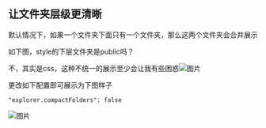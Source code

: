 ## 让文件夹层级更清晰

默认情况下，如果一个文件夹下面只有一个文件夹，那么这两个文件夹会合并展示

如下图，style的下层文件夹是public吗？

不，其实是css，这种不统一的展示至少会让我有些困惑![图片](https://mmbiz.qpic.cn/mmbiz_png/lCQLg02gtibumeJ6AJwmNxOGNXJXaeANmPW189Zs3LGn95f4mNoVHIz8UKL5k2FKUtMZlT7W5niah8qxgw6L6mFA/640?wx_fmt=png&from=appmsg&tp=webp&wxfrom=5&wx_lazy=1&wx_co=1)

更改如下配置即可展示为下图样子

`"explorer.compactFolders": false   `

![图片](https://mmbiz.qpic.cn/mmbiz_png/lCQLg02gtibumeJ6AJwmNxOGNXJXaeANmIeqVjdOR9Ts1Ie3wUICksZJJ0lpnHcFFwabQXW2BSyc3PaQljm2bTw/640?wx_fmt=png&from=appmsg&tp=webp&wxfrom=5&wx_lazy=1&wx_co=1)